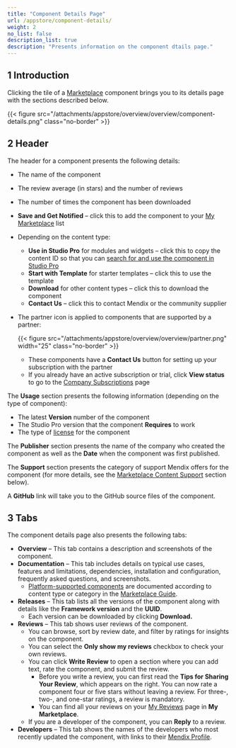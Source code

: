```yaml
---
title: "Component Details Page"
url: /appstore/component-details/
weight: 2
no_list: false
description_list: true
description: "Presents information on the component dtails page."
---
```

## 1 Introduction

Clicking the tile of a [Marketplace](https://marketplace.mendix.com/) component brings you to its details page with the sections described below.

{{< figure src="/attachments/appstore/overview/overview/component-details.png" class="no-border" >}}

## 2 Header

The header for a component presents the following details:

* The name of the component

* The review average (in stars) and the number of reviews

* The number of times the component has been downloaded

* <a id="saved"></a>**Save and Get Notified** – click this to add the component to your [My Marketplace](/appstore/overview/) list

* Depending on the content type:

  * **Use in Studio Pro** for modules and widgets – click this to copy the content ID so that you can [search for and use the component in Studio Pro](/appstore/use-content/#current-sp)
  * **Start with Template** for starter templates – click this to use the template
  * **Download** for other content types – click this to download the component
  * **Contact Us** – click this to contact Mendix or the community supplier

* <a id="partner-icon"></a>The partner icon is applied to components that are supported by a partner:

  {{< figure src="/attachments/appstore/overview/overview/partner.png"  width="25"  class="no-border" >}}

  * These components have a **Contact Us** button for setting up your subscription with the partner
  * If you already have an active subscription or trial, click **View status** to go to the [Company Subscriptions](/appstore/overview/#company-subscriptions) page

<a id="usage"></a>The **Usage** section presents  the following information (depending on the type of component):

* The latest **Version** number of the component
* The Studio Pro version that the component **Requires** to work
* The type of [license](/appstore/sharing-content/#license) for the component

The **Publisher** section presents the name of the company who created the component as well as the **Date** when the component was first published.

The **Support** section presents the category of support Mendix offers for the component (for more details, see the [Marketplace Content Support](/appstore/marketplace-content-support/) section below).

A **GitHub** link will take you to the GitHub source files of the component.

## 3 Tabs

The component details page also presents the following tabs:

* **Overview** – This tab contains a description and screenshots of the component.
* **Documentation** – This tab includes details on typical use cases, features and limitations, dependencies, installation and configuration, frequently asked questions, and screenshots.
  * [Platform-supported components](/appstore/marketplace-content-support/#category) are documented according to content type or category in the [Marketplace Guide](/appstore/).
* **Releases** – This tab lists all the versions of the component along with details like the **Framework version** and the **UUID**.
  * Each version can be downloaded by clicking **Download.**
* **Reviews** – This tab shows user reviews of the component.
  * You can browse,  sort by review date, and filter by ratings for insights on the component.
  * You can select the **Only show my reviews** checkbox to check your own reviews.
  * You can click **Write Review** to open a section where you can add text, rate the component, and submit the review.
    * Before you write a review, you can first read the **Tips for Sharing Your Review**, which appears on the right. You can now rate a component four or five stars without leaving a review. For three-, two-, and one-star ratings, a review is mandatory.
    * You can find all your reviews on your [My Reviews](/appstore/overview/#my-reviews) page in **My Marketplace**.
  * If you are a developer of the component, you can **Reply** to a review.
* **Developers** – This tab shows the names of the developers who most recently updated the component, with links to their [Mendix Profile](/community-tools/mendix-profile/).
